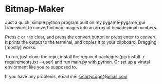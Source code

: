 # Bitmap-Maker
Just a quick, simple python program built on my pygame-pygame_gui framework to convert bitmap images into an array of hexadecimal numbers.


Press c or r to clear, and press the convert button or press enter to convert. It prints the output to the terminal, and copies it to your clipboard. Dragging [mostly] works.


To run, just clone the repo, install the required packages (pip install -r requirements.txt --user) and run main.py with python.
Or set up a virutal enviorment like you're supposed to.

If you have any problems, email me: smartycope@gmail.com
